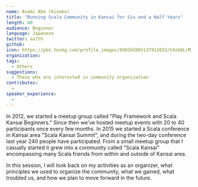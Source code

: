 ```yaml
---
name: Asami Abe (Kinoko)
title: "Running Scala Community in Kansai for Six and a Half Years"
length: 40
audience: Beginner
language: Japanese
twitter: aa7th
github: 
icon: https://pbs.twimg.com/profile_images/848342003137912833/S4xb8LrM_400x400.jpg
organization:
tags:
  - Others
suggestions:
  - Those who are interested in community organization
contributes:
  - 
speaker_experience:
  - 
---
```

In 2012, we started a meetup group called "Play Framework and Scala Kansai Beginners." Since then we've hosted meetup events with 20 to 40 participants once every few months. In 2015 we started a Scala conference in Kansai area "Scala Kansai Summit", and during the two-day conference last year 240 people have participated. From a small meetup group that I casually started it grew into a community called "Scala Kansai" encompassing many Scala friends from within and outside of Kansai area.

In this session, I will look back on my activities as an organizer, what principles we used to organize the community, what we gained, what troubled us, and how we plan to move forward in the future.
